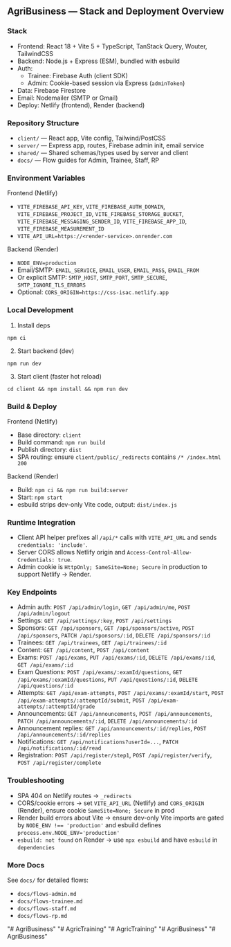 ## AgriBusiness — Stack and Deployment Overview

### Stack
- Frontend: React 18 + Vite 5 + TypeScript, TanStack Query, Wouter, TailwindCSS
- Backend: Node.js + Express (ESM), bundled with esbuild
- Auth:
  - Trainee: Firebase Auth (client SDK)
  - Admin: Cookie-based session via Express (`adminToken`)
- Data: Firebase Firestore
- Email: Nodemailer (SMTP or Gmail)
- Deploy: Netlify (frontend), Render (backend)

### Repository Structure
- `client/` — React app, Vite config, Tailwind/PostCSS
- `server/` — Express app, routes, Firebase admin init, email service
- `shared/` — Shared schemas/types used by server and client
- `docs/` — Flow guides for Admin, Trainee, Staff, RP

### Environment Variables
Frontend (Netlify)
- `VITE_FIREBASE_API_KEY`, `VITE_FIREBASE_AUTH_DOMAIN`, `VITE_FIREBASE_PROJECT_ID`, `VITE_FIREBASE_STORAGE_BUCKET`, `VITE_FIREBASE_MESSAGING_SENDER_ID`, `VITE_FIREBASE_APP_ID`, `VITE_FIREBASE_MEASUREMENT_ID`
- `VITE_API_URL=https://<render-service>.onrender.com`

Backend (Render)
- `NODE_ENV=production`
- Email/SMTP: `EMAIL_SERVICE`, `EMAIL_USER`, `EMAIL_PASS`, `EMAIL_FROM`
- Or explicit SMTP: `SMTP_HOST`, `SMTP_PORT`, `SMTP_SECURE`, `SMTP_IGNORE_TLS_ERRORS`
- Optional: `CORS_ORIGIN=https://css-isac.netlify.app`

### Local Development
1) Install deps
```
npm ci
```
2) Start backend (dev)
```
npm run dev
```
3) Start client (faster hot reload)
```
cd client && npm install && npm run dev
```

### Build & Deploy
Frontend (Netlify)
- Base directory: `client`
- Build command: `npm run build`
- Publish directory: `dist`
- SPA routing: ensure `client/public/_redirects` contains `/* /index.html 200`

Backend (Render)
- Build: `npm ci && npm run build:server`
- Start: `npm start`
- esbuild strips dev-only Vite code, output: `dist/index.js`

### Runtime Integration
- Client API helper prefixes all `/api/*` calls with `VITE_API_URL` and sends `credentials: 'include'`.
- Server CORS allows Netlify origin and `Access-Control-Allow-Credentials: true`.
- Admin cookie is `HttpOnly; SameSite=None; Secure` in production to support Netlify → Render.

### Key Endpoints
- Admin auth: `POST /api/admin/login`, `GET /api/admin/me`, `POST /api/admin/logout`
- Settings: `GET /api/settings/:key`, `POST /api/settings`
- Sponsors: `GET /api/sponsors`, `GET /api/sponsors/active`, `POST /api/sponsors`, `PATCH /api/sponsors/:id`, `DELETE /api/sponsors/:id`
- Trainees: `GET /api/trainees`, `GET /api/trainees/:id`
- Content: `GET /api/content`, `POST /api/content`
- Exams: `POST /api/exams`, `PUT /api/exams/:id`, `DELETE /api/exams/:id`, `GET /api/exams/:id`
- Exam Questions: `POST /api/exams/:examId/questions`, `GET /api/exams/:examId/questions`, `PUT /api/questions/:id`, `DELETE /api/questions/:id`
- Attempts: `GET /api/exam-attempts`, `POST /api/exams/:examId/start`, `POST /api/exam-attempts/:attemptId/submit`, `POST /api/exam-attempts/:attemptId/grade`
- Announcements: `GET /api/announcements`, `POST /api/announcements`, `PATCH /api/announcements/:id`, `DELETE /api/announcements/:id`
- Announcement replies: `GET /api/announcements/:id/replies`, `POST /api/announcements/:id/replies`
- Notifications: `GET /api/notifications?userId=...`, `PATCH /api/notifications/:id/read`
- Registration: `POST /api/register/step1`, `POST /api/register/verify`, `POST /api/register/complete`

### Troubleshooting
- SPA 404 on Netlify routes → `_redirects`
- CORS/cookie errors → set `VITE_API_URL` (Netlify) and `CORS_ORIGIN` (Render), ensure cookie `SameSite=None; Secure` in prod
- Render build errors about Vite → ensure dev-only Vite imports are gated by `NODE_ENV !== 'production'` and esbuild defines `process.env.NODE_ENV='production'`
- `esbuild: not found` on Render → use `npx esbuild` and have `esbuild` in `dependencies`

### More Docs
See `docs/` for detailed flows:
- `docs/flows-admin.md`
- `docs/flows-trainee.md`
- `docs/flows-staff.md`
- `docs/flows-rp.md`

"# AgriBusiness" 
"# AgricTraining" 
"# AgricTraining" 
"# AgriBusiness" 
"# AgriBusiness" 
